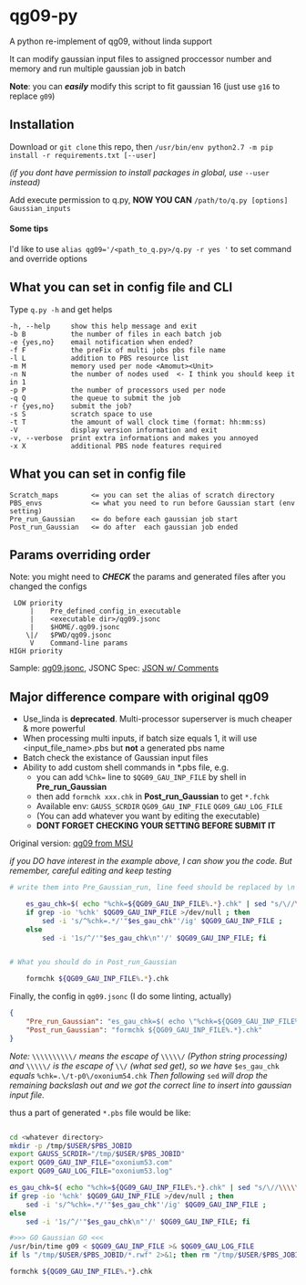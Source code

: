 # qg09-py
A python re-implement of qg09, without linda support

It can modify gaussian input files to assigned proccessor number and memory and run multiple gaussian job in batch

**Note**: you can ***easily*** modify this script to fit gaussian 16 (just use `g16` to replace `g09`) 

## Installation

Download or `git clone` this repo, then `/usr/bin/env python2.7 -m pip install -r requirements.txt [--user]` 

_(if you dont have permission to install packages in global, use_ `--user` _instead)_

Add execute permission to q.py, __NOW YOU CAN__ `/path/to/q.py [options] Gaussian_inputs` 

#### Some tips

I\'d like to use `alias qg09='/<path_to_q.py>/q.py -r yes '` to set command and override options


## What you can set in config file and CLI

Type `q.py -h` and get helps

    -h, --help     show this help message and exit
    -b B           the number of files in each batch job 
    -e {yes,no}    email notification when ended? 
    -f F           the preFix of multi jobs pbs file name 
    -l L           addition to PBS resource list 
    -m M           memory used per node <Amomut><Unit> 
    -n N           the number of nodes used  <- I think you should keep it in 1
    -p P           the number of processors used per node 
    -q Q           the queue to submit the job 
    -r {yes,no}    submit the job? 
    -s S           scratch space to use 
    -t T           the amount of wall clock time (format: hh:mm:ss) 
    -V             display version information and exit
    -v, --verbose  print extra informations and makes you annoyed 
    -x X           additional PBS node features required 

## What you can set in config file
    Scratch_maps        <= you can set the alias of scratch directory
    PBS_envs            <= what you need to run before Gaussian start (env setting)
    Pre_run_Gaussian    <= do before each gaussian job start
    Post_run_Gaussian   <= do after  each gaussian job ended

## Params overriding order

Note: you might need to ***CHECK*** the params and generated files after you changed the configs 

     LOW priority
         |    Pre_defined_config_in_executable
         |    <executable dir>/qg09.jsonc 
         |    $HOME/.qg09.jsonc
        \|/   $PWD/qg09.jsonc
         V    Command-line params
    HIGH priority

Sample: [qg09.jsonc](./qg09.jsonc), JSONC Spec: [JSON w/ Comments](https://commentjson.readthedocs.io/en/latest/)

## Major difference compare with original qg09

 - Use_linda is **deprecated**. Multi-processor superserver is much cheaper & more powerful
 - When processing multi inputs, if batch size equals 1, it will use \<input_file_name\>.pbs but **not** a generated pbs name
 - Batch check the existance of Gaussian input files
 - Ability to add custom shell commands in *.pbs file, e.g. 
    - you can add `%Chk=` line to `$QG09_GAU_INP_FILE` by shell in **Pre_run_Gaussian**
    - then add `formchk xxx.chk` in **Post_run_Gaussian** to get `*.fchk` 
    - Available env: `GAUSS_SCRDIR` `QG09_GAU_INP_FILE` `QG09_GAU_LOG_FILE`
    - (You can add whatever you want by editing the executable)
    - **DONT FORGET CHECKING YOUR SETTING BEFORE SUBMIT IT**

Original version: [qg09 from MSU](https://github.com/msi-appdev/qg09)

_if you DO have interest in the example above, I can show you the code. But remember, careful editing and keep testing_

```bash
# write them into Pre_Gaussian_run, line feed should be replaced by \n and double quotes should be escaped

    es_gau_chk=$( echo "%chk=${QG09_GAU_INP_FILE%.*}.chk" | sed "s/\//\\\\\//g" ) 
    if grep -io '%chk' $QG09_GAU_INP_FILE >/dev/null ; then 
        sed -i 's/^%chk=.*/'"$es_gau_chk"'/ig' $QG09_GAU_INP_FILE ; 
    else
        sed -i '1s/^/'"$es_gau_chk\n"'/' $QG09_GAU_INP_FILE; fi 


# What you should do in Post_run_Gaussian

    formchk ${QG09_GAU_INP_FILE%.*}.chk
```

Finally, the config in `qg09.jsonc` (I do some linting, actually)

```json
{
    "Pre_run_Gaussian": "es_gau_chk=$( echo \"%chk=${QG09_GAU_INP_FILE%.*}.chk\" | sed \"s/\\//\\\\\\\\\\//g\" ) \nif grep -io '%chk' $QG09_GAU_INP_FILE >/dev/null ; then \n    sed -i 's/^%chk=.*/'\"$es_gau_chk\"'/ig' $QG09_GAU_INP_FILE ; \nelse \n    sed -i '1s/^/'\"$es_gau_chk\\n\"'/' $QG09_GAU_INP_FILE; fi \n\n\n#>>> GO Gaussian GO <<<",
    "Post_run_Gaussian": "formchk ${QG09_GAU_INP_FILE%.*}.chk"
}
```

_Note:_ `\\\\\\\\\\/` _means the escape of_ `\\\\\/` _(Python string processing) and_ `\\\\\/` _is the escape of_ `\\/` _(what sed get), so we have_ `$es_gau_chk` _equals_ `%chk=.\/t-p0\/oxonium54.chk` _Then following_ `sed` _will drop the remaining backslash out and we got the correct line to insert into gaussian input file._

thus a part of generated `*.pbs` file would be like:

```bash

cd <whatever directory>
mkdir -p /tmp/$USER/$PBS_JOBID
export GAUSS_SCRDIR="/tmp/$USER/$PBS_JOBID"
export QG09_GAU_INP_FILE="oxonium53.com"
export QG09_GAU_LOG_FILE="oxonium53.log"

es_gau_chk=$( echo "%chk=${QG09_GAU_INP_FILE%.*}.chk" | sed "s/\//\\\\\//g" ) 
if grep -io '%chk' $QG09_GAU_INP_FILE >/dev/null ; then 
    sed -i 's/^%chk=.*/'"$es_gau_chk"'/ig' $QG09_GAU_INP_FILE ; 
else 
    sed -i '1s/^/'"$es_gau_chk\n"'/' $QG09_GAU_INP_FILE; fi

#>>> GO Gaussian GO <<<
/usr/bin/time g09 < $QG09_GAU_INP_FILE >& $QG09_GAU_LOG_FILE
if ls "/tmp/$USER/$PBS_JOBID/*.rwf" 2>&1; then rm "/tmp/$USER/$PBS_JOBID/*.rwf"; fi 

formchk ${QG09_GAU_INP_FILE%.*}.chk

```

